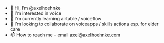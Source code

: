 - 👋 Hi, I’m @axelhoehnke
- 👀 I’m interested in voice 
- 🌱 I’m currently learning airtable / voiceflow 
- 💞️ I’m looking to collaborate on voiceapps / skills actions esp. for elder care 
- 📫 How to reach me - email axel@axelhoehnke.com

<!---
axelhoehnke/axelhoehnke is a ✨ special ✨ repository because its `README.md` (this file) appears on your GitHub profile.
You can click the Preview link to take a look at your changes.
--->
